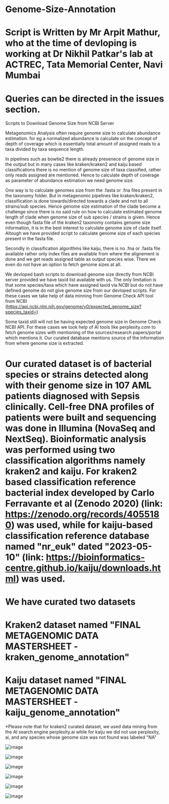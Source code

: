 # Genome-Size-Annotation
# Script is Written by Mr Arpit Mathur, who at the time of devloping is working at Dr Nikhil Patkar's lab at ACTREC, Tata Memorial Center, Navi Mumbai
# Queries can be directed in the issues section. 


Scripts to Download Genome Size from NCBI Server 

Metagenomics Analysis often require genome size to calculate abundance estimation. for eg a normalized abundance is calculate on the concept of depth of coverage which is essentially total amount of assigned reads to a taxa divided by taxa sequence length. 

In pipelines such as bowtie2 there is already presenece of genome size in the output but in many cases like kraken/kraken2 and kaiju based classifications there is no mention of genome size of taxa classified, rather only reads assigned are mentioned. Hence to calculate depth of coverage as parameter of abundance estimation we need genome size. 

One way is to calculate genomes size from the .fasta or .fna files present in the taxonomy folder. But in metagenomic pipelines like kraken/kraken2, classification is done towards/directed towards a clade and not to all strains/sub species. Hence genome size estimation of the clade become a challenge since there is no said rule on how to calculate estimated genome length of clade when genome size of sub species / strains is given. Hence even though fasta file of the kraken2 taxonomy contains genome size information, it is in the best interest to calculate genome size of clade itself. Altough we have provided script to calculate genome size of each species present in the fasta file.  

Secondly in classification algorithms like kaiju, there is no .fna or .fasta file available rather only index files are available from where the alignement is done and we get reads assigned table as output species wise. There we even do not have an option to fetch genome sizes at all. 

We devloped bash scripts to download genome size directly from NCBI server provided we have taxid list available with us. The only limitation is that some species/taxa which have assigned taxid via NCBI but do not have defined genome do not give genome size from our devloped scripts. For these cases we take help of data minning from Genome Check API tool from NCBI (https://api.ncbi.nlm.nih.gov/genome/v0/expected_genome_size?species_taxid=<taxid>).  

Some taxid still will not be having expected genome size in Genome Check NCBI API.  For these cases we took help of AI tools like perplexity.com to fetch genome sizes with mentioning of the sources/research papers/portal which mentions it. Our curated database mentions source of the information from where genome size is extracted. 


# Our curated dataset is of bacterial species or strains detected along with their genome size in 107 AML patients diagnosed with Sepsis clinically. Cell-free DNA profiles of patients were built and sequencing was done in Illumina (NovaSeq and NextSeq). Bioinformatic analysis was performed using two classification algorithms namely kraken2 and kaiju. For kraken2  based classification reference bacterial index developed by Carlo Ferravante et al (Zenodo 2020)  (link: https://zenodo.org/records/4055180) was used, while for kaiju-based classification reference database named "nr_euk" dated "2023-05-10" (link: https://bioinformatics-centre.github.io/kaiju/downloads.html) was used.



# We have curated two datasets

# Kraken2 dataset named "FINAL METAGENOMIC DATA MASTERSHEET - kraken_genome_annotation"
# Kaiju dataset named "FINAL METAGENOMIC DATA MASTERSHEET - kaiju_genome_annotation"

*Please note that for kraken2 curated dataset, we used data mining from the AI search engine perplexity.ai while for kaiju we did not use perplexity, ai, and any species whose genome size was not found was labeled "NA"


![image](https://github.com/user-attachments/assets/a2733c74-9544-4b5d-841a-f0459022a865)


![image](https://github.com/user-attachments/assets/6006f78e-6af2-4149-b5b9-9fe946b66426)


![image](https://github.com/user-attachments/assets/53bea1d8-2dc5-4332-a2e9-8e9657c92e8c)

![image](https://github.com/user-attachments/assets/2756722f-a0f6-4285-8938-27d3745bb8f2)

![image](https://github.com/user-attachments/assets/fc948580-827a-47e4-8e85-084b1e2cea7d)

![image](https://github.com/user-attachments/assets/3723aff3-d0aa-4ba2-9fdf-0fbdd65d292c)

